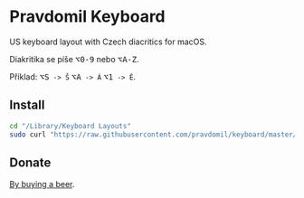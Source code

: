 # Pravdomil Keyboard

US keyboard layout with Czech diacritics for macOS.

Diakritika se píše <kbd>⌥0‑9</kbd> nebo <kbd>⌥A-Z</kbd>.

Příklad: <kbd>⌥S</kbd>` -> Š` <kbd>⌥A</kbd>` -> Á` <kbd>⌥1</kbd>` -> Ě`.

## Install

```sh
cd "/Library/Keyboard Layouts"
sudo curl "https://raw.githubusercontent.com/pravdomil/keyboard/master/Pravdomil.keylayout" -O
```

## Donate

[By buying a beer](https://www.paypal.com/cgi-bin/webscr?cmd=_s-xclick&hosted_button_id=BCL2X3AFQBAP2&item_name=Pravdomil%20keyboard%20beer).
